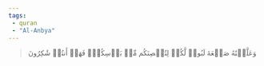 ```yaml
---
tags: 
 - quran 
 - "Al-Anbya"
---
```


> وَعَلَّمۡنَٰهُ صَنۡعَةَ لَبُوسٖ لَّكُمۡ لِتُحۡصِنَكُم مِّنۢ بَأۡسِكُمۡۖ فَهَلۡ أَنتُمۡ شَٰكِرُونَ
